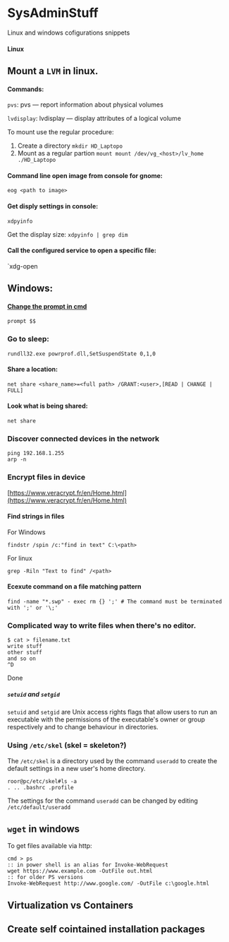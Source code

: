 # SysAdminStuff
Linux and windows cofigurations snippets

#### Linux 

## Mount a `LVM` in linux.

#### Commands:
`pvs`:
     pvs — report information about physical volumes

`lvdisplay`:
    lvdisplay — display attributes of a logical volume


To mount use the regular procedure:

1. Create a directory
    `mkdir HD_Laptopo`
2. Mount as a regular partion
    `mount mount /dev/vg_<host>/lv_home ./HD_Laptopo`

#### Command line open image from console for gnome:
`eog <path to image>`

#### Get disply settings in console:
`xdpyinfo`

Get the display size:
`xdpyinfo | grep dim`

#### Call the configured service to open a specific file:
`xdg-open <path to file>


## Windows:
#### [Change the prompt in cmd](https://www.microsoft.com/resources/documentation/windows/xp/all/proddocs/en-us/prompt.mspx?mfr=true)
```
prompt $$
```
### Go to sleep:
```
rundll32.exe powrprof.dll,SetSuspendState 0,1,0
```
#### Share a location:
`net share <share_name>=<full path> /GRANT:<user>,[READ | CHANGE | FULL]`

#### Look what is being shared:
`net share`


### Discover connected devices in the network
```
ping 192.168.1.255
arp -n
```


### Encrypt files in device

[https://www.veracrypt.fr/en/Home.html](https://www.veracrypt.fr/en/Home.html)


#### Find strings in files
For Windows
```
findstr /spin /c:"find in text" C:\<path>
```

For linux
```
grep -Riln "Text to find" /<path>
```
#### Ecexute command on a file matching pattern
```
find -name "*.swp" - exec rm {} ';' # The command must be terminated with ';' or '\;'
```


### Complicated way to write files when there's no editor.

```
$ cat > filename.txt
write stuff
other stuff
and so on
^D
```
Done


##### `setuid` and `setgid`

`setuid` and `setgid` are Unix access rights flags that allow users to run an executable with the permissions of the executable's owner or group respectively and to change behaviour in directories.

### Using `/etc/skel` (skel = skeleton?)

The `/etc/skel` is a directory used by the command `useradd` to create
the default settings in a new user's home directory.

```
roor@pc/etc/skel#ls -a
. .. .bashrc .profile
```

The settings for the command `useradd` can be changed by editing
`/etc/default/useradd`


## `wget` in windows

To get files available via http:
```
cmd > ps
:: in power shell is an alias for Invoke-WebRequest
wget https://www.example.com -OutFile out.html
:: for older PS versions
Invoke-WebRequest http://www.google.com/ -OutFile c:\google.html
```



## Virtualization vs Containers




## Create self cointained installation packages

